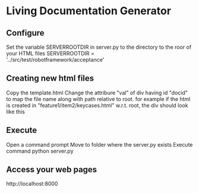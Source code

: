 # Living Documentation Generator

## Configure
Set the variable SERVERROOTDIR in server.py to the directory to the roor of your HTML files
SERVERROOTDIR = '../src/test/robotframework/acceptance'

## Creating new html files
Copy the template.html
Change the attribure "val" of div having id "docid" to map the file name along with path relative to root. for example if the html is created in "feature1/item2/keycases.html" w.r.t. root, the div should look like this


<div id=docid val="feature1/item2/keycases.html"></div>


## Execute
Open a command prompt
Move to folder where the server.py exists
Execute command python server.py

## Access your web pages
http://localhost:8000



